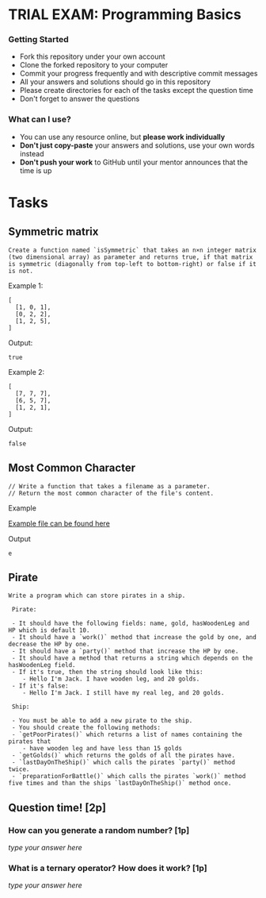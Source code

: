 # TRIAL EXAM: Programming Basics

### Getting Started

 - Fork this repository under your own account
 - Clone the forked repository to your computer
 - Commit your progress frequently and with descriptive commit messages
 - All your answers and solutions should go in this repository
 - Please create directories for each of the tasks except the question time
 - Don't forget to answer the questions

### What can I use?

- You can use any resource online, but **please work individually**
- **Don't just copy-paste** your answers and solutions, use your own words instead
- **Don't push your work** to GitHub until your mentor announces that the time is up


# Tasks

## Symmetric matrix

```
Create a function named `isSymmetric` that takes an n×n integer matrix (two dimensional array) as parameter and returns true, if that matrix is symmetric (diagonally from top-left to bottom-right) or false if it is not.
```

Example 1:

```
[
  [1, 0, 1],
  [0, 2, 2],
  [1, 2, 5],
]
```

Output:

```
true
```

Example 2:

```
[
  [7, 7, 7],
  [6, 5, 7],
  [1, 2, 1],
]
```

Output:

```
false
```

## Most Common Character

```
// Write a function that takes a filename as a parameter.
// Return the most common character of the file's content.
```

Example

[Example file can be found here](./countchar.txt)

Output

```
e
```

## Pirate

```
Write a program which can store pirates in a ship.

 Pirate:

 - It should have the following fields: name, gold, hasWoodenLeg and HP which is default 10.
 - It should have a `work()` method that increase the gold by one, and decrease the HP by one.
 - It should have a `party()` method that increase the HP by one.
 - It should have a method that returns a string which depends on the hasWoodenLeg field.
 - If it's true, then the string should look like this:
    - Hello I'm Jack. I have wooden leg, and 20 golds.
 - If it's false:
    - Hello I'm Jack. I still have my real leg, and 20 golds. 
 
 Ship:

 - You must be able to add a new pirate to the ship.
 - You should create the following methods:
 - `getPoorPirates()` which returns a list of names containing the pirates that
    - have wooden leg and have less than 15 golds
 - `getGolds()` which returns the golds of all the pirates have.
 - `lastDayOnTheShip()` which calls the pirates `party()` method twice.
 - `preparationForBattle()` which calls the pirates `work()` method five times and than the ships `lastDayOnTheShip()` method once.
```

## Question time! [2p]

### How can you generate a random number? [1p]

*type your answer here*

### What is a ternary operator? How does it work? [1p]

*type your answer here*
